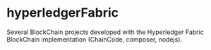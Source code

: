 # hyperledgerFabric
Several BlockChain projects developed with the Hyperledger Fabric BlockChain implementation (ChainCode, composer, nodejs).
